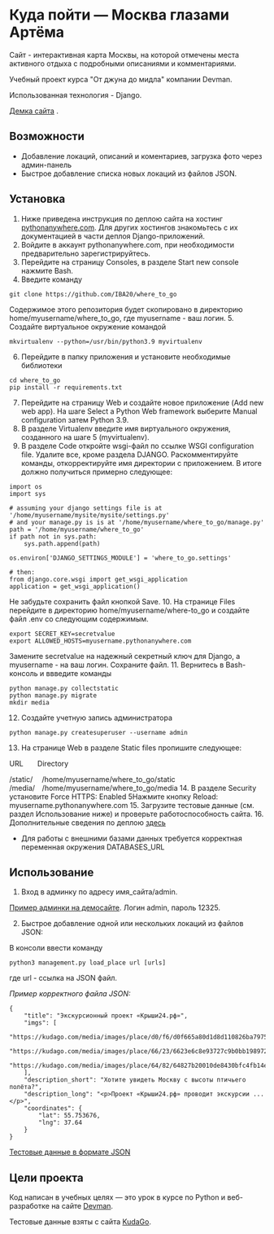 # Куда пойти — Москва глазами Артёма

Сайт - интерактивная карта Москвы, на которой отмечены места активного отдыха с подробными описаниями и комментариями.

Учебный проект курса "От джуна до мидла" компании Devman. 

Использованная технология - Django.

[Демка сайта](https://iba.pythonanywhere.com/) .

## Возможности

* Добавление локаций, описаний и коментариев, загрузка фото через админ-панель
* Быстрое добавление списка новых локаций из файлов JSON. 


## Установка

1. Ниже приведена инструкция по деплою сайта на хостинг [pythonanywhere.com](https://pythonanywhere.com). Для других хостингов знакомьтесь с их документацией в части деплоя Django-приложений.
2. Войдите в аккаунт pythonanywhere.com, при необходимости предварительно зарегистрируйтесь.
3. Перейдите на страницу Consoles, в разделе Start new console нажмите Bash.
4. Введите команду 
```
git clone https://github.com/IBA20/where_to_go
```
Содержимое этого репозитория будет скопировано в директорию home/myusername/where_to_go, где myusername - ваш логин.
5. Создайте виртуальное окружение командой
```
mkvirtualenv --python=/usr/bin/python3.9 myvirtualenv
```
6. Перейдите в папку приложения и установите необходимые библиотеки 
```
cd where_to_go
pip install -r requirements.txt
```
7. Перейдите на страницу Web и создайте новое приложение (Add new web app). На шаге Select a Python Web framework выберите Manual configuration затем Python 3.9.
8. В разделе Virtualenv введите имя виртуального окружения, созданного на шаге 5 (myvirtualenv).
9. В разделе Code откройте wsgi-файл по ссылке WSGI configuration file. Удалите все, кроме раздела DJANGO. Раскомментируйте команды, откорректируйте имя директории с приложением. В итоге должно получиться примерно следующее:
```
import os
import sys

# assuming your django settings file is at '/home/myusername/mysite/mysite/settings.py'
# and your manage.py is is at '/home/myusername/where_to_go/manage.py'
path = '/home/myusername/where_to_go'
if path not in sys.path:
    sys.path.append(path)

os.environ['DJANGO_SETTINGS_MODULE'] = 'where_to_go.settings'

# then:
from django.core.wsgi import get_wsgi_application
application = get_wsgi_application()
```
Не забудьте сохранить файл кнопкой Save.
10. На странице Files перейдите в директорию home/myusername/where-to_go и создайте файл .env со следующим содержимым. 
```
export SECRET_KEY=secretvalue
export ALLOWED_HOSTS=myusername.pythonanywhere.com
```
Замените secretvalue на надежный секретный ключ для Django, a myusername - на ваш логин. Сохраните файл.
11. Вернитесь в Bash-консоль и ввведите команды
```
python manage.py collectstatic
python manage.py migrate
mkdir media
```
12. Создайте учетную запись администратора
```
python manage.py createsuperuser --username admin
```
13. На странице Web в разделе Static files пропишите следующее:

URL&emsp;&emsp;Directory

/static/ &emsp;/home/myusername/where_to_go/static	 
/media/&emsp;/home/myusername/where_to_go/media
14. В разделе Security установите Force HTTPS: Enabled
5Нажмите кнопку Reload: myusername.pythonanywhere.com
15. Загрузите тестовые данные (см. раздел Использование ниже) и проверьте работоспособность сайта.
16. Дополнительные сведения по деплою [здесь](https://help.pythonanywhere.com/pages/DeployExistingDjangoProject)
* Для работы с внешними базами данных требуется корректная переменная окружения DATABASES_URL

## Использование

1. Вход в админку по адресу имя_сайта/admin. 

[Пример админки на демосайте](https://iba.pythonanywhere.com/admin). Логин admin, пароль 12325.

2. Быстрое добавление одной или нескольких локаций из файлов JSON:

В консоли ввести команду
```
python3 management.py load_place url [urls]
```
где url - ссылка на JSON файл.

*Пример корректного файла JSON:*
```
{
    "title": "Экскурсионный проект «Крыши24.рф»",
    "imgs": [
        "https://kudago.com/media/images/place/d0/f6/d0f665a80d1d8d110826ba797569df02.jpg",
        "https://kudago.com/media/images/place/66/23/6623e6c8e93727c9b0bb198972d9e9fa.jpg",
        "https://kudago.com/media/images/place/64/82/64827b20010de8430bfc4fb14e786c19.jpg",
    ],
    "description_short": "Хотите увидеть Москву с высоты птичьего полёта?",
    "description_long": "<p>Проект «Крыши24.рф» проводит экскурсии ...</p>",
    "coordinates": {
        "lat": 55.753676,
        "lng": 37.64
    }
}
```

[Тестовые данные в формате JSON](https://github.com/devmanorg/where-to-go-places)

## Цели проекта

Код написан в учебных целях — это урок в курсе по Python и веб-разработке на сайте [Devman](https://dvmn.org).

Тестовые данные взяты с сайта [KudaGo](https://kudago.com).

